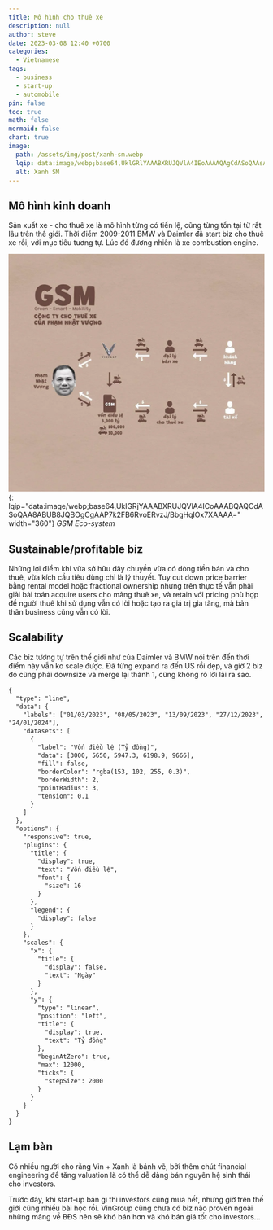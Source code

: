 ```yaml
---
title: Mô hình cho thuê xe
description: null
author: steve
date: 2023-03-08 12:40 +0700
categories:
  - Vietnamese
tags:
  - business
  - start-up
  - automobile
pin: false
toc: true
math: false
mermaid: false
chart: true
image:
  path: /assets/img/post/xanh-sm.webp
  lqip: data:image/webp;base64,UklGRlYAAABXRUJQVlA4IEoAAAAQAgCdASoQAAsABUB8JYwAAxSVh3ucHdAAAMxUI2QljogPxN3GqnFArzONnzwPiz6/VG9hOCOBVepeZgx2UbmpYbVNUGJPDUaAAA==
  alt: Xanh SM
---
```

## Mô hình kinh doanh
Sản xuất xe - cho thuê xe là mô hình từng có tiền lệ, cũng từng tồn tại từ rất lâu trên thế giới. Thời điểm 2009-2011 BMW và Daimler đã start biz cho thuê xe rồi, với mục tiêu tương tự. Lúc đó đương nhiên là xe combustion engine.

![GSM Eco-system](/assets/img/post/gsm-eco-system.webp "GSM Eco-system"){: lqip="data:image/webp;base64,UklGRjYAAABXRUJQVlA4ICoAAABQAQCdASoQAA8ABUB8JQBOgCgAAP7k2FB6RvoERvzJ/BbgHqIOx7XAAAA=" width="360"} _GSM Eco-system_

## Sustainable/profitable biz
Những lợi điểm khi vừa sở hữu dây chuyền vừa có dòng tiền bán và cho thuê, vừa kích cầu tiêu dùng chỉ là lý thuyết. Tuy cut down price barrier bằng rental model hoặc fractional ownership nhưng trên thực tế vẫn phải giải bài toán acquire users cho mảng thuê xe, và retain với pricing phù hợp để người thuê khi sử dụng vẫn có lời hoặc tạo ra giá trị gia tăng, mà bản thân business cũng vẫn có lời. 

## Scalability
Các biz tương tự trên thế giới như của Daimler và BMW nói trên đến thời điểm này vẫn ko scale được. Đã từng expand ra đến US rồi dẹp, và giờ 2 biz đó cũng phải downsize và merge lại thành 1, cũng không rõ lời lãi ra sao.

```chart
{
  "type": "line",
  "data": {
    "labels": ["01/03/2023", "08/05/2023", "13/09/2023", "27/12/2023", "24/01/2024"],
    "datasets": [
      {
        "label": "Vốn điều lệ (Tỷ đồng)",
        "data": [3000, 5650, 5947.3, 6198.9, 9666],
        "fill": false,
        "borderColor": "rgba(153, 102, 255, 0.3)",
        "borderWidth": 2,
        "pointRadius": 3,
        "tension": 0.1
      }
    ]
  },
  "options": {
    "responsive": true,
    "plugins": {
      "title": {
        "display": true,
        "text": "Vốn điều lệ",
        "font": {
          "size": 16
        }
      },
      "legend": {
        "display": false
      }
    },
    "scales": {
      "x": {
        "title": {
          "display": false,
          "text": "Ngày"
        }
      },
      "y": {
        "type": "linear",
        "position": "left",
        "title": {
          "display": true,
          "text": "Tỷ đồng"
        },
        "beginAtZero": true,
        "max": 12000,
        "ticks": {
          "stepSize": 2000
        }
      }
    }
  }
}
```

## Lạm bàn
Có nhiều người cho rằng Vin + Xanh là bánh vẽ, bởi thêm chút financial engineering để tăng valuation là có thể dễ dàng bán nguyên hệ sinh thái cho investors.

Trước đây, khi start-up bán gì thì investors cũng mua hết, nhưng giờ trên thế giới cũng nhiều bài học rồi. VinGroup cũng chưa có biz nào proven ngoài những mảng về BĐS nên sẽ khó bán hơn và khó bán giá tốt cho investors...
